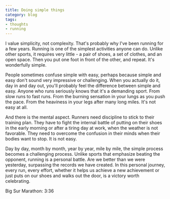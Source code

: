 ```yaml
---
title: Doing simple things
category: blog
tags:
- thoughts
- running
---
```


I value simplicity, not complexity. That's probably why I've been running for a few years. Running is one of the simplest activities anyone can do. Unlike other sports, it requires very little - a pair of shoes, a set of clothes, and an open space. Then you put one foot in front of the other, and repeat. It's wonderfully simple.

People sometimes confuse simple with easy, perhaps because simple and easy don't sound very impressive or challenging. When you actually do it, day in and day out, you'll probably feel the difference between simple and easy. Anyone who runs seriously knows that it's a demanding sport. From slow runs to fast runs. From the burning sensation in your lungs as you push the pace. From the heaviness in your legs after many long miles. It's not easy at all.

And there is the mental aspect. Runners need discipline to stick to their training plan. They have to fight the internal battle of putting on their shoes in the early morning or after a tiring day at work, when the weather is not favorable. They need to overcome the confusion in their minds when their bodies want to stop. It is not easy.

Day by day, month by month, year by year, mile by mile, the simple process becomes a challenging process. Unlike sports that emphasize beating the opponent, running is a personal battle. Are we better than we were yesterday, surpassing the records we have created. In this personal journey, every run, every effort, whether it helps us achieve a new achievement or just puts on our shoes and walks out the door, is a victory worth celebrating.

Big Sur Marathon: 3:36